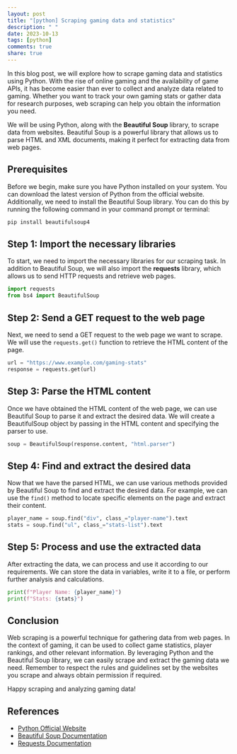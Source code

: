 ```yaml
---
layout: post
title: "[python] Scraping gaming data and statistics"
description: " "
date: 2023-10-13
tags: [python]
comments: true
share: true
---
```


In this blog post, we will explore how to scrape gaming data and statistics using Python. With the rise of online gaming and the availability of game APIs, it has become easier than ever to collect and analyze data related to gaming. Whether you want to track your own gaming stats or gather data for research purposes, web scraping can help you obtain the information you need.

We will be using Python, along with the **Beautiful Soup** library, to scrape data from websites. Beautiful Soup is a powerful library that allows us to parse HTML and XML documents, making it perfect for extracting data from web pages.

## Prerequisites

Before we begin, make sure you have Python installed on your system. You can download the latest version of Python from the official website. Additionally, we need to install the Beautiful Soup library. You can do this by running the following command in your command prompt or terminal:

```python
pip install beautifulsoup4
```

## Step 1: Import the necessary libraries

To start, we need to import the necessary libraries for our scraping task. In addition to Beautiful Soup, we will also import the **requests** library, which allows us to send HTTP requests and retrieve web pages.

```python
import requests
from bs4 import BeautifulSoup
```

## Step 2: Send a GET request to the web page

Next, we need to send a GET request to the web page we want to scrape. We will use the `requests.get()` function to retrieve the HTML content of the page.

```python
url = "https://www.example.com/gaming-stats"
response = requests.get(url)
```

## Step 3: Parse the HTML content

Once we have obtained the HTML content of the web page, we can use Beautiful Soup to parse it and extract the desired data. We will create a BeautifulSoup object by passing in the HTML content and specifying the parser to use.

```python
soup = BeautifulSoup(response.content, "html.parser")
```

## Step 4: Find and extract the desired data

Now that we have the parsed HTML, we can use various methods provided by Beautiful Soup to find and extract the desired data. For example, we can use the `find()` method to locate specific elements on the page and extract their content.

```python
player_name = soup.find("div", class_="player-name").text
stats = soup.find("ul", class_="stats-list").text
```

## Step 5: Process and use the extracted data

After extracting the data, we can process and use it according to our requirements. We can store the data in variables, write it to a file, or perform further analysis and calculations.

```python
print(f"Player Name: {player_name}")
print(f"Stats: {stats}")
```

## Conclusion

Web scraping is a powerful technique for gathering data from web pages. In the context of gaming, it can be used to collect game statistics, player rankings, and other relevant information. By leveraging Python and the Beautiful Soup library, we can easily scrape and extract the gaming data we need. Remember to respect the rules and guidelines set by the websites you scrape and always obtain permission if required.

Happy scraping and analyzing gaming data!

## References

- [Python Official Website](https://www.python.org/)
- [Beautiful Soup Documentation](https://www.crummy.com/software/BeautifulSoup/bs4/doc/)
- [Requests Documentation](https://requests.readthedocs.io/en/master/)